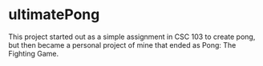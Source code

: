 # ultimatePong
This project started out as a simple assignment in CSC 103 to create pong, but then became a personal project of mine that ended as Pong: The Fighting Game.
